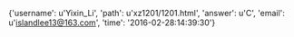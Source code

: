 {'username': u'Yixin_Li', 'path': u'xz1201/1201.html', 'answer': u'C', 'email': u'islandlee13@163.com', 'time': '2016-02-28:14:39:30'}